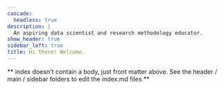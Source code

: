 ```yaml
---
cascade:
  headless: true
description: |
  An aspiring data scientist and research methodology educator.
show_header: true
sidebar_left: true
title: Hi there! Welcome.
---
```


** index doesn't contain a body, just front matter above.
See the header / main / sidebar folders to edit the index.md files **
